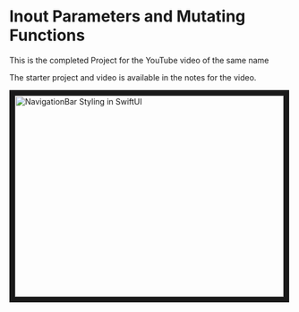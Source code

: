 # Inout Parameters and Mutating Functions

This is the completed Project for the YouTube video of the same name

The starter project and video is available in the notes for the video.

<a href="http://www.youtube.com/watch?feature=player_embedded&v=YsxyQmOjLqM
" target="_blank"><img src="http://img.youtube.com/vi/YsxyQmOjLqM/0.jpg" 
alt="NavigationBar Styling in SwiftUI" width="480" height="360" border="10" /></a>

